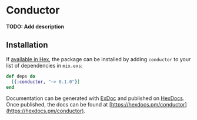 # Conductor

**TODO: Add description**

## Installation

If [available in Hex](https://hex.pm/docs/publish), the package can be installed
by adding `conductor` to your list of dependencies in `mix.exs`:

```elixir
def deps do
  [{:conductor, "~> 0.1.0"}]
end
```

Documentation can be generated with [ExDoc](https://github.com/elixir-lang/ex_doc)
and published on [HexDocs](https://hexdocs.pm). Once published, the docs can
be found at [https://hexdocs.pm/conductor](https://hexdocs.pm/conductor).

